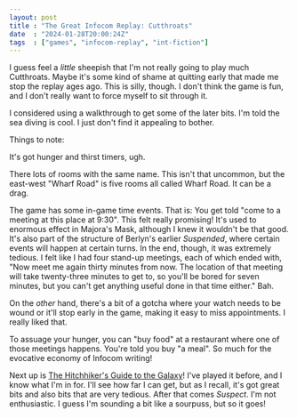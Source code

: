```yaml
---
layout: post
title : "The Great Infocom Replay: Cutthroats"
date  : "2024-01-28T20:00:24Z"
tags  : ["games", "infocom-replay", "int-fiction"]
---
```

I guess feel a *little* sheepish that I'm not really going to play much
Cutthroats.  Maybe it's some kind of shame at quitting early that made me stop
the replay ages ago.  This is silly, though.  I don't think the game is fun,
and I don't really want to force myself to sit through it.

I considered using a walkthrough to get some of the later bits.  I'm told the
sea diving is cool.  I just don't find it appealing to bother.

Things to note:

It's got hunger and thirst timers, ugh.

There lots of rooms with the same name.  This isn't that uncommon, but the
east-west "Wharf Road" is five rooms all called Wharf Road.  It can be a drag.

The game has some in-game time events.  That is:  You get told "come to a
meeting at this place at 9:30".  This felt really promising!  It's used to
enormous effect in Majora's Mask, although I knew it wouldn't be that good.
It's also part of the structure of Berlyn's earlier *Suspended*, where certain
events will happen at certain turns.  In the end, though, it was extremely
tedious.  I felt like I had four stand-up meetings, each of which ended with,
"Now meet me again thirty minutes from now.  The location of that meeting will
take twenty-three minutes to get to, so you'll be bored for seven minutes, but
you can't get anything useful done in that time either."  Bah.

On the *other* hand, there's a bit of a gotcha where your watch needs to be
wound or it'll stop early in the game, making it easy to miss appointments.  I
really liked that.

To assuage your hunger, you can "buy food" at a restaurant where one of those
meetings happens.  You're told you buy "a meal".  So much for the evocative
economy of Infocom writing!

Next up is [The Hitchhiker's Guide to the
Galaxy](https://en.wikipedia.org/wiki/The_Hitchhiker%27s_Guide_to_the_Galaxy_(video_game))!
I've played it before, and I know what I'm in for.  I'll see how far I can get,
but as I recall, it's got great bits and also bits that are very tedious.
After that comes *Suspect*.  I'm not enthusiastic.  I guess I'm sounding a bit
like a sourpuss, but so it goes!
